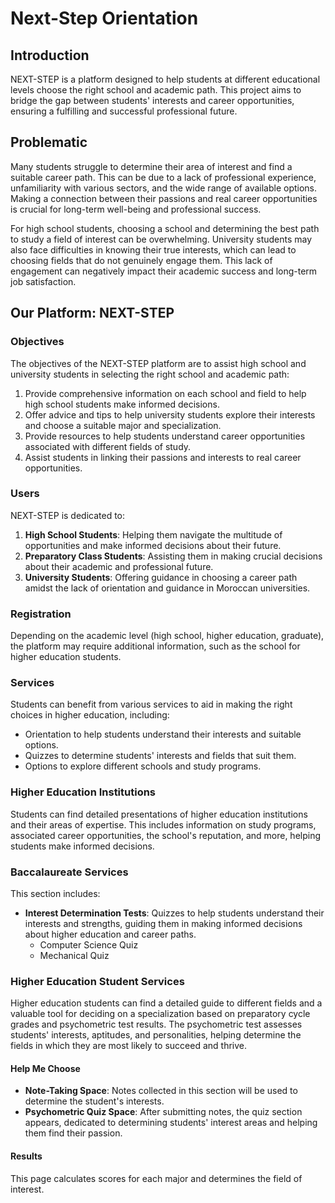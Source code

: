 # Next-Step Orientation

## Introduction
NEXT-STEP is a platform designed to help students at different educational levels choose the right school and academic path. This project aims to bridge the gap between students' interests and career opportunities, ensuring a fulfilling and successful professional future.

## Problematic
Many students struggle to determine their area of interest and find a suitable career path. This can be due to a lack of professional experience, unfamiliarity with various sectors, and the wide range of available options. Making a connection between their passions and real career opportunities is crucial for long-term well-being and professional success.

For high school students, choosing a school and determining the best path to study a field of interest can be overwhelming. University students may also face difficulties in knowing their true interests, which can lead to choosing fields that do not genuinely engage them. This lack of engagement can negatively impact their academic success and long-term job satisfaction.

## Our Platform: NEXT-STEP

### Objectives
The objectives of the NEXT-STEP platform are to assist high school and university students in selecting the right school and academic path:
1. Provide comprehensive information on each school and field to help high school students make informed decisions.
2. Offer advice and tips to help university students explore their interests and choose a suitable major and specialization.
3. Provide resources to help students understand career opportunities associated with different fields of study.
4. Assist students in linking their passions and interests to real career opportunities.

### Users
NEXT-STEP is dedicated to:
1. **High School Students**: Helping them navigate the multitude of opportunities and make informed decisions about their future.
2. **Preparatory Class Students**: Assisting them in making crucial decisions about their academic and professional future.
3. **University Students**: Offering guidance in choosing a career path amidst the lack of orientation and guidance in Moroccan universities.

### Registration
Depending on the academic level (high school, higher education, graduate), the platform may require additional information, such as the school for higher education students.

### Services
Students can benefit from various services to aid in making the right choices in higher education, including:
- Orientation to help students understand their interests and suitable options.
- Quizzes to determine students' interests and fields that suit them.
- Options to explore different schools and study programs.

### Higher Education Institutions
Students can find detailed presentations of higher education institutions and their areas of expertise. This includes information on study programs, associated career opportunities, the school's reputation, and more, helping students make informed decisions.

### Baccalaureate Services
This section includes:
- **Interest Determination Tests**: Quizzes to help students understand their interests and strengths, guiding them in making informed decisions about higher education and career paths.
  - Computer Science Quiz
  - Mechanical Quiz

### Higher Education Student Services
Higher education students can find a detailed guide to different fields and a valuable tool for deciding on a specialization based on preparatory cycle grades and psychometric test results. The psychometric test assesses students' interests, aptitudes, and personalities, helping determine the fields in which they are most likely to succeed and thrive.

#### Help Me Choose
- **Note-Taking Space**: Notes collected in this section will be used to determine the student's interests.
- **Psychometric Quiz Space**: After submitting notes, the quiz section appears, dedicated to determining students' interest areas and helping them find their passion.

#### Results
This page calculates scores for each major and determines the field of interest.

